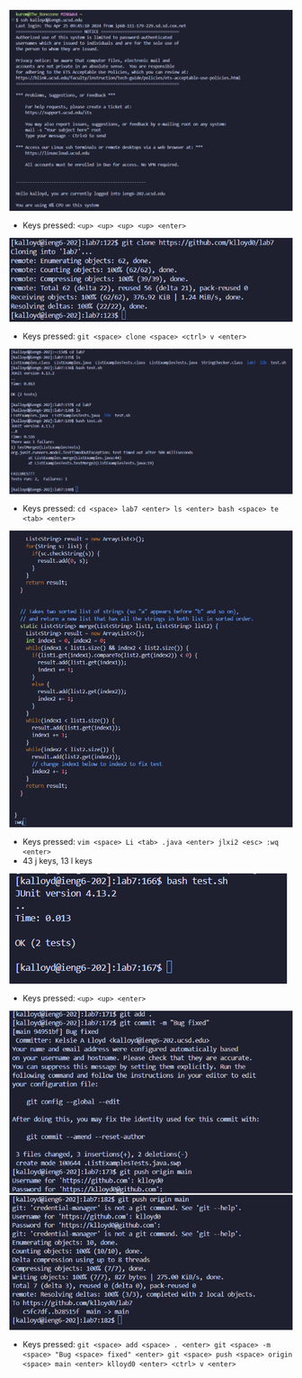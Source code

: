 ![Image](step4.png)
* Keys pressed: `<up> <up> <up> <up> <enter>`

![Image](step5.png)
* Keys pressed: `git <space> clone <space> <ctrl> v <enter>`

![Image](step6.png)
* Keys pressed: `cd <space> lab7 <enter> ls <enter> bash <space> te <tab> <enter>`

![Image](step7.png)
* Keys pressed: `vim <space> Li <tab> .java <enter> jlxi2 <esc> :wq <enter>`
* 43 j keys, 13 l keys

![Image](step8.png)
* Keys pressed: `<up> <up> <enter>`

![Image](step9.png)
![Image](step9-1.png)
* Keys pressed: `git <space> add <space> . <enter> git <space> -m <space> "Bug <space> fixed" <enter> git <space> push <space> origin <space> main <enter> klloyd0 <enter> <ctrl> v <enter>`
